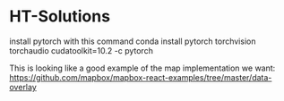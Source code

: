 # HT-Solutions
install pytorch with this command 
conda install pytorch torchvision torchaudio cudatoolkit=10.2 -c pytorch

This is looking like a good example of the map implementation we want:
https://github.com/mapbox/mapbox-react-examples/tree/master/data-overlay
